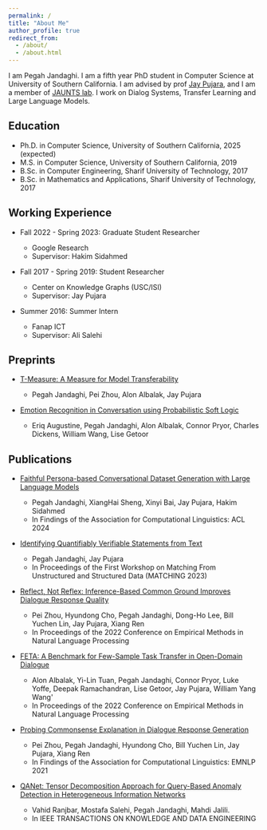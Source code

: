 ```yaml
---
permalink: /
title: "About Me"
author_profile: true
redirect_from: 
  - /about/
  - /about.html
---
```


I am Pegah Jandaghi. I am a fifth year PhD student in Computer Science at University of Southern California. 
I am advised by prof [Jay Pujara](https://www.jaypujara.org/), and I am a member of [JAUNTS lab](https://www.jauntslab.org/index.html). 
I work on Dialog Systems, Transfer Learning and Large Language Models.

Education
------
* Ph.D. in Computer Science, University of Southern California, 2025 (expected)
* M.S. in Computer Science, University of Southern California, 2019
* B.Sc. in Computer Engineering, Sharif University of Technology, 2017
* B.Sc. in Mathematics and Applications, Sharif University of Technology, 2017

Working Experience
------
* Fall 2022 - Spring 2023: Graduate Student Researcher
  * Google Research
  * Supervisor: Hakim Sidahmed

* Fall 2017 - Spring 2019: Student Researcher
  * Center on Knowledge Graphs (USC/ISI)
  * Supervisor: Jay Pujara

* Summer 2016: Summer Intern
  * Fanap ICT 
  * Supervisor: Ali Salehi

Preprints
-------
* [T-Measure: A Measure for Model Transferability]()
  * Pegah Jandaghi, Pei Zhou, Alon Albalak, Jay Pujara

* [Emotion Recognition in Conversation using Probabilistic Soft Logic](https://arxiv.org/abs/2207.07238.pdf)
  * Eriq Augustine, Pegah Jandaghi, Alon Albalak, Connor Pryor, Charles Dickens, William Wang, Lise Getoor

Publications
------
* [Faithful Persona-based Conversational Dataset Generation with Large Language Models](https://arxiv.org/abs/2312.10007.pdf)
  * Pegah Jandaghi, XiangHai Sheng, Xinyi Bai, Jay Pujara, Hakim Sidahmed 
  * In Findings of the Association for Computational Linguistics: ACL 2024
  
* [Identifying Quantifiably Verifiable Statements from Text](https://aclanthology.org/2023.matching-1.2.pdf)
  * Pegah Jandaghi, Jay Pujara
  * In Proceedings of the First Workshop on Matching From Unstructured and Structured Data (MATCHING 2023)

* [Reflect, Not Reflex: Inference-Based Common Ground Improves Dialogue Response Quality](https://aclanthology.org/2022.emnlp-main.714.pdf)
  * Pei Zhou, Hyundong Cho, Pegah Jandaghi, Dong-Ho Lee, Bill Yuchen Lin, Jay Pujara, Xiang Ren
  * In Proceedings of the 2022 Conference on Empirical Methods in Natural Language Processing

* [FETA: A Benchmark for Few-Sample Task Transfer in Open-Domain Dialogue](https://aclanthology.org/2022.emnlp-main.751.pdf)
  * Alon Albalak, Yi-Lin Tuan, Pegah Jandaghi, Connor Pryor, Luke Yoffe, Deepak Ramachandran, Lise Getoor, Jay Pujara, William Yang Wang' 
  * In Proceedings of the 2022 Conference on Empirical Methods in Natural Language Processing

* [Probing Commonsense Explanation in Dialogue Response Generation](https://aclanthology.org/2021.findings-emnlp.349.pdf)
  * Pei Zhou, Pegah Jandaghi, Hyundong Cho, Bill Yuchen Lin, Jay Pujara, Xiang Ren
  * In Findings of the Association for Computational Linguistics: EMNLP 2021

* [QANet: Tensor Decomposition Approach for Query-Based Anomaly Detection in Heterogeneous Information Networks](https://ieeexplore.ieee.org/stamp/stamp.jsp?tp=&arnumber=8488508&tag=1)
  * Vahid Ranjbar, Mostafa Salehi, Pegah Jandaghi, Mahdi Jalili.
  * In IEEE TRANSACTIONS ON KNOWLEDGE AND DATA ENGINEERING
